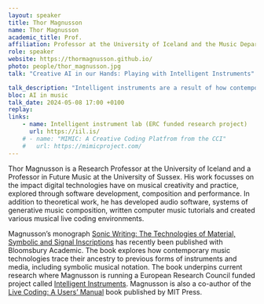 ```yaml
---
layout: speaker
title: Thor Magnusson
name: Thor Magnusson
academic_title: Prof.
affiliation: Professor at the University of Iceland and the Music Department at the University of Sussex
role: speaker
website: https://thormagnusson.github.io/
photo: people/thor_magnusson.jpg
talk: "Creative AI in our Hands: Playing with Intelligent Instruments"

talk_description: "Intelligent instruments are a result of how contemporary AI technologies are becoming integral components of our musical ecosystems. The application of creative AI can range from automatic music creation to the embedding of intelligent algorithms in the instrument itself. Based on experience in practice-based research on creative AI systems, I will present a new mode of exploration and enquiry that emerges when we encounter an intelligent instrument and begin to discover their ergodynamics. The HCI notion of interactivity moves aside for autonomy and a stronger perception of agentical relations through dialogue, probing, curiosity, surprise, alterity and collaboration. When our musical instrument becomes an interlocutor with a strong agency our interaction shifts more to that of prediction, expectation, and confirmation, resulting in a heightened improvisational approaches."
bloc: AI in music
talk_date: 2024-05-08 17:00 +0100
replay: 
links:
    - name: Intelligent instrument lab (ERC funded research project)
      url: https://iil.is/
    # - name: "MIMIC: A Creative Coding Platfrom from the CCI"
    #   url: https://mimicproject.com/
---
```


Thor Magnusson is a Research Professor at the University of Iceland and a Professor in Future Music at the University of Sussex. His work focusses on the impact digital technologies have on musical creativity and practice, explored through software development, composition and performance. In addition to theoretical work, he has developed audio software, systems of generative music composition, written computer music tutorials and created various musical live coding environments. 

Magnusson’s monograph [Sonic Writing: The Technologies of Material, Symbolic and Signal Inscriptions](https://www.bloomsbury.com/sonic-writing-9781501313868/) has recently been published with Bloomsbury Academic. The book explores how contemporary music technologies trace their ancestry to previous forms of instruments and media, including symbolic musical notation. The book underpins current research where Magnusson is running a European Research Council funded project called [Intelligent Instruments](http://www.iil.is). Magnusson is also a co-author of the [Live Coding: A Users’ Manual](https://livecodingbook.toplap.org) book published by MIT Press.
